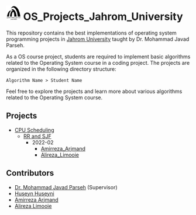 <h1>
    <img src="assets\logo.jpg" alt="logo" width="40" height="40" /> 
    OS_Projects_Jahrom_University
</h1>

This repository contains the best implementations of operating system programming projects in [Jahrom University](https://jahromu.ac.ir/en) taught by Dr. Mohammad Javad Parseh.

As a OS course project, students are required to implement basic algorithms related to the Operating System course in a coding project. The projects are organized in the following directory structure:

```
Algorithm Name > Student Name
```

Feel free to explore the projects and learn more about various algorithms related to the Operating System course.

## Projects
- [CPU Scheduling](MLFQ)
  * [RR and SJF](MLFQ/RR_and_SJF)
    + 2022-02
      * [Amirreza_Arjmand](MLFQ/RR_and_SJF/Amirreza_Arjmand)
      * [Alireza_Limooie](MLFQ/RR_and_SJF/Alireza_Limooie)

## Contributors
- [Dr. Mohammad Javad Parseh](https://github.com/parseh-ux) (Supervisor)
- [Huseyn Huseyni](https://github.com/HuseynHuseyni)
- [Amirreza Arjmand](https://github.com/amrear)
- [Alireza Limooie](https://github.com/AlirezaLimooie)